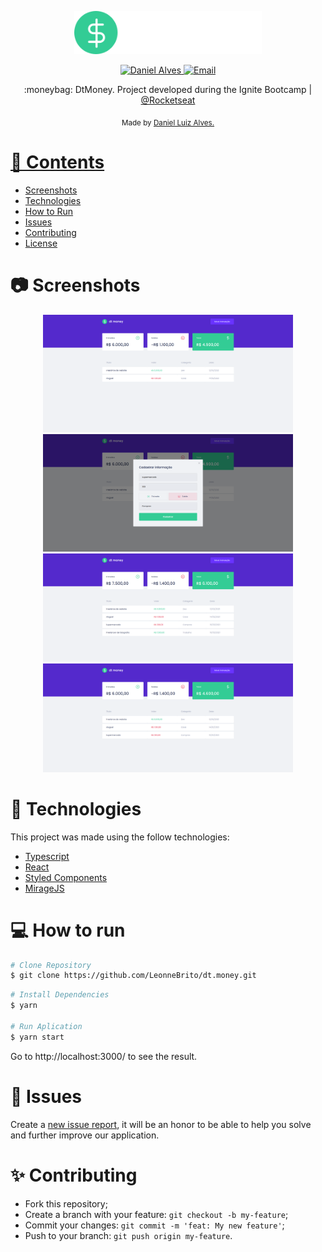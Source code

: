 <p align="center">
   <img src="./.github/logo.svg" alt="Move It" width="300"/>
</p>

<p align="center">	
   <a href="https://www.linkedin.com/in/daniel-luiz-alves-791a7911a/">
      <img alt="Daniel Alves" src="https://img.shields.io/badge/-Daniel Luiz Alves-5965e0?style=flat&logo=Linkedin&logoColor=white" />
   </a>
  <a href="mailto:daniel.madeireira@gmail.com">
   <img alt="Email" src="https://img.shields.io/badge/-daniel.madeireira%40gmail.com-%23525DCB" />
  </a>
</p>

<p align="center">
  :moneybag: DtMoney. Project developed during the Ignite Bootcamp  | <a href="https://github.com/Rocketseat">@Rocketseat</a>
</p>

<div align="center">
  <sub> Made by
    <a href="https://github.com/LeonneBrito">Daniel Luiz Alves.
  </sub>
</div>

# 📌 Contents

* [Screenshots](#camera-screenshot) 
* [Technologies](#rocket-technologies) 
* [How to Run](#computer-how-to-run)
* [Issues](#bug-issues)
* [Contributing](#sparkles-issues)
* [License](#page_facing_up-license)

# :camera: Screenshots
<div align="center">
   <img src="./.github/screen1.png" width="400px">
   <img src="./.github/screen2.png" width="400px">
   <img src="./.github/screen3.png" width="400px">
   <img src="./.github/screen4.png" width="400px">
</div>

# :rocket: Technologies
This project was made using the follow technologies:

* [Typescript](https://www.typescriptlang.org/)      
* [React](https://reactjs.org/)      
* [Styled Components](https://styled-components.com/)
* [MirageJS](https://miragejs.com/)

# :computer: How to run

```bash
# Clone Repository
$ git clone https://github.com/LeonneBrito/dt.money.git
```

```bash
# Install Dependencies
$ yarn

# Run Aplication
$ yarn start
```
Go to http://localhost:3000/ to see the result.

# :bug: Issues

Create a <a href="https://github.com/LeonneBrito/dt.money/issues">new issue report</a>, it will be an honor to be able to help you solve and further improve our application.

# :sparkles: Contributing

- Fork this repository;
- Create a branch with your feature: `git checkout -b my-feature`;
- Commit your changes: `git commit -m 'feat: My new feature'`;
- Push to your branch: `git push origin my-feature`.

